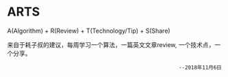 # ARTS
A(Algorithm) + R(Review) + T(Technology/Tip) + S(Share)

来自于耗子叔的建议，每周学习一个算法，一篇英文文章review, 一个技术点，一个分享。

                                                            --2018年11月6日
